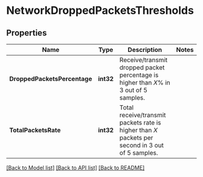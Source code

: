 # NetworkDroppedPacketsThresholds

## Properties

Name | Type | Description | Notes
------------ | ------------- | ------------- | -------------
**DroppedPacketsPercentage** | **int32** | Receive/transmit dropped packet percentage is higher than *X*% in 3 out of 5 samples. | 
**TotalPacketsRate** | **int32** | Total receive/transmit packets rate is higher than *X* packets per second in 3 out of 5 samples. | 

[[Back to Model list]](../README.md#documentation-for-models) [[Back to API list]](../README.md#documentation-for-api-endpoints) [[Back to README]](../README.md)


